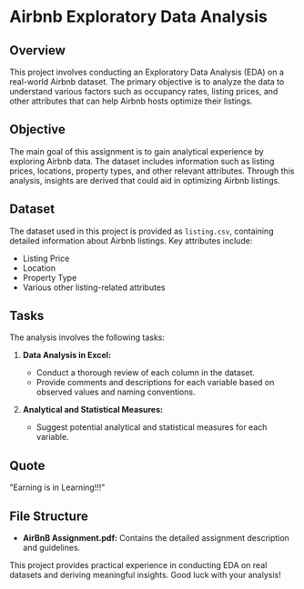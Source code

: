 # Airbnb Exploratory Data Analysis

## Overview

This project involves conducting an Exploratory Data Analysis (EDA) on a real-world Airbnb dataset. The primary objective is to analyze the data to understand various factors such as occupancy rates, listing prices, and other attributes that can help Airbnb hosts optimize their listings.

## Objective

The main goal of this assignment is to gain analytical experience by exploring Airbnb data. The dataset includes information such as listing prices, locations, property types, and other relevant attributes. Through this analysis, insights are derived that could aid in optimizing Airbnb listings.

## Dataset

The dataset used in this project is provided as `listing.csv`, containing detailed information about Airbnb listings. Key attributes include:

- Listing Price
- Location
- Property Type
- Various other listing-related attributes

## Tasks

The analysis involves the following tasks:

1. **Data Analysis in Excel:**
   - Conduct a thorough review of each column in the dataset.
   - Provide comments and descriptions for each variable based on observed values and naming conventions.

2. **Analytical and Statistical Measures:**
   - Suggest potential analytical and statistical measures for each variable.

## Quote

"Earning is in Learning!!!"

## File Structure

- **AirBnB Assignment.pdf:** Contains the detailed assignment description and guidelines.

This project provides practical experience in conducting EDA on real datasets and deriving meaningful insights. Good luck with your analysis!
